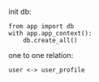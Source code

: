 init db:

    from app import db
    with app.app_context():
        db.create_all()

one to one relation:

    user <-> user_profile
